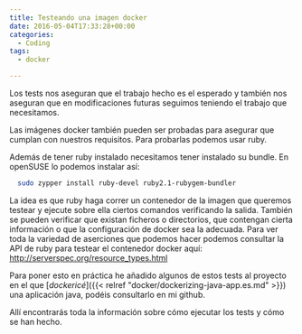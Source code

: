 ```yaml
---
title: Testeando una imagen docker
date: 2016-05-04T17:33:28+00:00
categories:
  - Coding
tags:
  - docker

---
```

  Los tests nos aseguran que el trabajo hecho es el esperado y también nos aseguran que en modificaciones futuras seguimos teniendo el trabajo que necesitamos.

  Las imágenes docker también pueden ser probadas para asegurar que cumplan con nuestros requisitos. Para probarlas podemos usar ruby.

  Además de tener ruby instalado necesitamos tener instalado su bundle. En openSUSE lo podemos instalar así:

```bash
  sudo zypper install ruby-devel ruby2.1-rubygem-bundler
```


  La idea es que ruby haga correr un contenedor de la imagen que queremos testear y ejecute sobre ella ciertos comandos verificando la salida. También se pueden verificar que existan ficheros o directorios, que contengan cierta información o que la configuración de docker sea la adecuada. Para ver toda la variedad de aserciones que podemos hacer podemos consultar la API de ruby para testear el contenedor docker aquí: http://serverspec.org/resource_types.html

  Para poner esto en práctica he añadido algunos de estos tests al proyecto en el que [*dockericé*]({{< relref "docker/dockerizing-java-app.es.md" >}}) una aplicación java</a>, podéis consultarlo en mi github.


  Allí encontrarás toda la información sobre cómo ejecutar los tests y cómo se han hecho.
